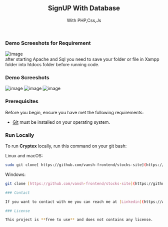 <div align="center">

  <h2 align="center">SignUP With Database </h2>

  With PHP,Css,Js
</div>

<br />

### Demo Screeshots for Requirement
![image](https://github.com/user-attachments/assets/522e3c2e-7ef7-450d-8a31-9c20c72ae058)
<br />
after starting Apache and Sql you need to save your folder or file in Xampp folder into htdocs folder before running code.

### Demo Screeshots
![image](https://github.com/user-attachments/assets/07d4f85c-5417-4dd3-8018-1b3a8f3bd91f)
![image](https://github.com/user-attachments/assets/6d5073ae-2bdb-4264-b3da-765218957e0c)
![image](https://github.com/user-attachments/assets/e1584d1a-76b5-40b7-8eba-8cecd3a8ca18)





### Prerequisites

Before you begin, ensure you have met the following requirements:

- [Git](https://git-scm.com/downloads "Download Git") must be installed on your operating system.

### Run Locally

To run **Cryptex** locally, run this command on your git bash:

Linux and macOS:

```bash
sudo git clone[ https://github.com/vansh-frontend/stocks-site](https://github.com/vansh-frontend/SignUp-With-Database/tree/main)
```

Windows:

```bash
git clone [https://github.com/vansh-frontend/stocks-site](https://github.com/vansh-frontend/SignUp-With-Database/tree/main)

### Contact

If you want to contact with me you can reach me at [Linkedin](https://www.linkedin.com/in/vansh-dhalor-000a7524a/).

### License

This project is **free to use** and does not contains any license.
```
